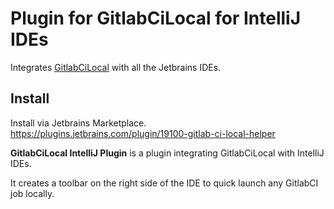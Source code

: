 # Plugin for GitlabCiLocal for IntelliJ IDEs
Integrates [GitlabCiLocal](https://github.com/firecow/gitlab-ci-local) with all the Jetbrains IDEs. 

## Install
Install via Jetbrains Marketplace.
https://plugins.jetbrains.com/plugin/19100-gitlab-ci-local-helper

<!-- Plugin description -->
**GitlabCiLocal IntelliJ  Plugin** is a plugin integrating GitlabCiLocal with IntelliJ IDEs.

It creates a toolbar on the right side of the IDE to quick launch any GitlabCI job locally.

<!-- Plugin description end -->
